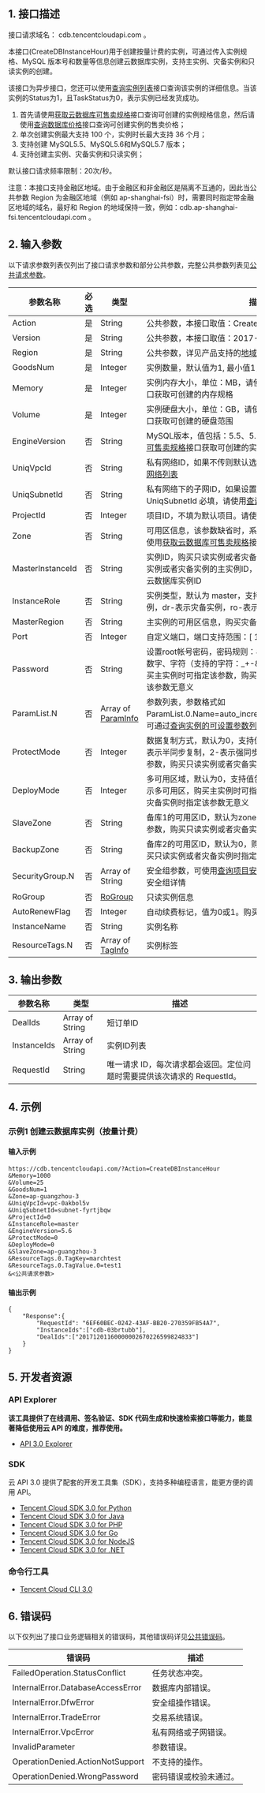 ## 1. 接口描述

接口请求域名： cdb.tencentcloudapi.com 。

本接口(CreateDBInstanceHour)用于创建按量计费的实例，可通过传入实例规格、MySQL 版本号和数量等信息创建云数据库实例，支持主实例、灾备实例和只读实例的创建。

该接口为异步接口，您还可以使用[查询实例列表](https://cloud.tencent.com/document/api/236/15872)接口查询该实例的详细信息。当该实例的Status为1，且TaskStatus为0，表示实例已经发货成功。

1. 首先请使用[获取云数据库可售卖规格](https://cloud.tencent.com/document/api/236/17229)接口查询可创建的实例规格信息，然后请使用[查询数据库价格](https://cloud.tencent.com/document/api/236/18566)接口查询可创建实例的售卖价格；
2. 单次创建实例最大支持 100 个，实例时长最大支持 36 个月；
3. 支持创建 MySQL5.5、MySQL5.6和MySQL5.7 版本；
4. 支持创建主实例、灾备实例和只读实例；

默认接口请求频率限制：20次/秒。

注意：本接口支持金融区地域。由于金融区和非金融区是隔离不互通的，因此当公共参数 Region 为金融区地域（例如 ap-shanghai-fsi）时，需要同时指定带金融区地域的域名，最好和 Region 的地域保持一致，例如：cdb.ap-shanghai-fsi.tencentcloudapi.com 。



## 2. 输入参数

以下请求参数列表仅列出了接口请求参数和部分公共参数，完整公共参数列表见[公共请求参数](/document/api/236/15833)。

| 参数名称 | 必选 | 类型 | 描述 |
|---------|---------|---------|---------|
| Action | 是 | String | 公共参数，本接口取值：CreateDBInstanceHour |
| Version | 是 | String | 公共参数，本接口取值：2017-03-20 |
| Region | 是 | String | 公共参数，详见产品支持的[地域列表](/document/api/236/15833#.E5.9C.B0.E5.9F.9F.E5.88.97.E8.A1.A8)。 |
| GoodsNum | 是 | Integer | 实例数量，默认值为1, 最小值1，最大值为100 |
| Memory | 是 | Integer | 实例内存大小，单位：MB，请使用[获取云数据库可售卖规格](https://cloud.tencent.com/document/api/236/17229)接口获取可创建的内存规格 |
| Volume | 是 | Integer | 实例硬盘大小，单位：GB，请使用[获取云数据库可售卖规格](https://cloud.tencent.com/document/api/236/17229)接口获取可创建的硬盘范围 |
| EngineVersion | 否 | String | MySQL版本，值包括：5.5、5.6和5.7，请使用[获取云数据库可售卖规格](https://cloud.tencent.com/document/api/236/17229)接口获取可创建的实例版本 |
| UniqVpcId | 否 | String | 私有网络ID，如果不传则默认选择基础网络，请使用[查询私有网络列表](/document/api/215/15778) |
| UniqSubnetId | 否 | String | 私有网络下的子网ID，如果设置了 UniqVpcId，则 UniqSubnetId 必填，请使用[查询子网列表](/document/api/215/15784) |
| ProjectId | 否 | Integer | 项目ID，不填为默认项目。请使用[查询项目列表](https://cloud.tencent.com/document/product/378/4400)接口获取项目ID |
| Zone | 否 | String | 可用区信息，该参数缺省时，系统会自动选择一个可用区，请使用[获取云数据库可售卖规格](https://cloud.tencent.com/document/api/236/17229)接口获取可创建的可用区 |
| MasterInstanceId | 否 | String | 实例ID，购买只读实例或者灾备实例时必填，该字段表示只读实例或者灾备实例的主实例ID，请使用[查询实例列表](https://cloud.tencent.com/document/api/236/15872)接口查询云数据库实例ID |
| InstanceRole | 否 | String | 实例类型，默认为 master，支持值包括：master-表示主实例，dr-表示灾备实例，ro-表示只读实例 |
| MasterRegion | 否 | String | 主实例的可用区信息，购买灾备实例时必填 |
| Port | 否 | Integer | 自定义端口，端口支持范围：[ 1024-65535 ] |
| Password | 否 | String | 设置root帐号密码，密码规则：8-64个字符，至少包含字母、数字、字符（支持的字符：_+-&=!@#$%^*()）中的两种，购买主实例时可指定该参数，购买只读实例或者灾备实例时指定该参数无意义 |
| ParamList.N | 否 | Array of [ParamInfo](/document/api/236/15878#ParamInfo) | 参数列表，参数格式如ParamList.0.Name=auto_increment&ParamList.0.Value=1。可通过[查询实例的可设置参数列表](https://cloud.tencent.com/document/api/236/20411)查询支持设置的参数 |
| ProtectMode | 否 | Integer | 数据复制方式，默认为0，支持值包括：0-表示异步复制，1-表示半同步复制，2-表示强同步复制，购买主实例时可指定该参数，购买只读实例或者灾备实例时指定该参数无意义 |
| DeployMode | 否 | Integer | 多可用区域，默认为0，支持值包括：0-表示单可用区，1-表示多可用区，购买主实例时可指定该参数，购买只读实例或者灾备实例时指定该参数无意义 |
| SlaveZone | 否 | String | 备库1的可用区ID，默认为zoneId的值，购买主实例时可指定该参数，购买只读实例或者灾备实例时指定该参数无意义 |
| BackupZone | 否 | String | 备库2的可用区ID，默认为0，购买主实例时可指定该参数，购买只读实例或者灾备实例时指定该参数无意义 |
| SecurityGroup.N | 否 | Array of String | 安全组参数，可使用[查询项目安全组信息](https://cloud.tencent.com/document/api/236/15850)接口查询某个项目的安全组详情 |
| RoGroup | 否 | [RoGroup](/document/api/236/15878#RoGroup) | 只读实例信息 |
| AutoRenewFlag | 否 | Integer | 自动续费标记，值为0或1。购买按量计费实例该字段无意义 |
| InstanceName | 否 | String | 实例名称 |
| ResourceTags.N | 否 | Array of [TagInfo](/document/api/236/15878#TagInfo) | 实例标签 |

## 3. 输出参数

| 参数名称 | 类型 | 描述 |
|---------|---------|---------|
| DealIds | Array of String | 短订单ID|
| InstanceIds | Array of String | 实例ID列表|
| RequestId | String | 唯一请求 ID，每次请求都会返回。定位问题时需要提供该次请求的 RequestId。|

## 4. 示例

### 示例1 创建云数据库实例（按量计费）

#### 输入示例

```
https://cdb.tencentcloudapi.com/?Action=CreateDBInstanceHour
&Memory=1000
&Volume=25
&GoodsNum=1
&Zone=ap-guangzhou-3
&UniqVpcId=vpc-0akbol5v
&UniqSubnetId=subnet-fyrtjbqw
&ProjectId=0
&InstanceRole=master
&EngineVersion=5.6
&ProtectMode=0
&DeployMode=0
&SlaveZone=ap-guangzhou-3
&ResourceTags.0.TagKey=marchtest
&ResourceTags.0.TagValue.0=test1
&<公共请求参数>
```

#### 输出示例

```
{
    "Response":{
        "RequestId": "6EF60BEC-0242-43AF-BB20-270359FB54A7",
        "InstanceIds":["cdb-03brtubb"],
        "DealIds":["20171201160000002670226599824833"]
    }
}
```


## 5. 开发者资源

### API Explorer

**该工具提供了在线调用、签名验证、SDK 代码生成和快速检索接口等能力，能显著降低使用云 API 的难度，推荐使用。**

* [API 3.0 Explorer](https://console.cloud.tencent.com/api/explorer?Product=cdb&Version=2017-03-20&Action=CreateDBInstanceHour)

### SDK

云 API 3.0 提供了配套的开发工具集（SDK），支持多种编程语言，能更方便的调用 API。

* [Tencent Cloud SDK 3.0 for Python](https://github.com/TencentCloud/tencentcloud-sdk-python)
* [Tencent Cloud SDK 3.0 for Java](https://github.com/TencentCloud/tencentcloud-sdk-java)
* [Tencent Cloud SDK 3.0 for PHP](https://github.com/TencentCloud/tencentcloud-sdk-php)
* [Tencent Cloud SDK 3.0 for Go](https://github.com/TencentCloud/tencentcloud-sdk-go)
* [Tencent Cloud SDK 3.0 for NodeJS](https://github.com/TencentCloud/tencentcloud-sdk-nodejs)
* [Tencent Cloud SDK 3.0 for .NET](https://github.com/TencentCloud/tencentcloud-sdk-dotnet)

### 命令行工具

* [Tencent Cloud CLI 3.0](https://cloud.tencent.com/document/product/440/6176)

## 6. 错误码

以下仅列出了接口业务逻辑相关的错误码，其他错误码详见[公共错误码](/document/api/236/15835#.E5.85.AC.E5.85.B1.E9.94.99.E8.AF.AF.E7.A0.81)。

| 错误码 | 描述 |
|---------|---------|
| FailedOperation.StatusConflict | 任务状态冲突。 |
| InternalError.DatabaseAccessError | 数据库内部错误。 |
| InternalError.DfwError | 安全组操作错误。 |
| InternalError.TradeError | 交易系统错误。 |
| InternalError.VpcError | 私有网络或子网错误。 |
| InvalidParameter | 参数错误。 |
| OperationDenied.ActionNotSupport | 不支持的操作。 |
| OperationDenied.WrongPassword | 密码错误或校验未通过。 |
